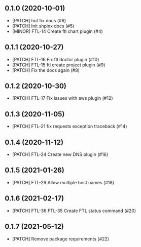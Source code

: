 

0.1.0 (2020-10-01)
------------------
- [PATCH] hot fix docs (#6)
- [PATCH] Init shpinx docs (#5)
- [MINOR] FTL-14 Create ftl chart plugin (#4)


0.1.1 (2020-10-27)
------------------
- [PATCH] FTL-16 Fix ftl doctor plugin (#10)
- [PATCH] FTL-15 ftl create project plugin (#9)
- [PATCH] Fix the docs again (#8)


0.1.2 (2020-10-30)
------------------
- [PATCH] FTL-17 Fix issues with aws plugin (#12)


0.1.3 (2020-11-05)
------------------
- [PATCH] FTL-21 fix requests exception traceback (#14)


0.1.4 (2020-11-12)
------------------
- [PATCH] FTL-24 Create new DNS plugin (#16)


0.1.5 (2021-01-26)
------------------
- [PATCH] FTL-29 Allow multiple host names (#18)


0.1.6 (2021-02-17)
------------------
- [PATCH] FTL-36 FTL-35 Create FTL status command (#20)


0.1.7 (2021-05-12)
------------------
- [PATCH] Remove package requirements (#22)

